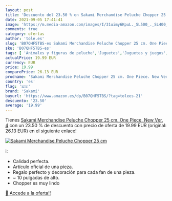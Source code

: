 ```yaml
---
layout: post
title: 'Descuento del 23.50 % en Sakami Merchandise Peluche Chopper 25 cm'
date: 2021-09-05 17:41:41
image: 'https://m.media-amazon.com/images/I/31uimy6KpuL._SL500_._SL400_.jpg'
comments: true
category: ofertas
author: 'tole.es'
slug: 'B07QHF5TBS-es Sakami Merchandise Peluche Chopper 25 cm. One Piece. New...'
sku: 'B07QHF5TBS-es'
tags: [ 'Animales y figuras de peluche','Juguetes','Juguetes y juegos','Peluches','peluche','sakami', ]
actualPrice: 19.99 EUR
currency: EUR
price: 19.99
comparePrice: 26.13 EUR
prodname: 'Sakami Merchandise Peluche Chopper 25 cm. One Piece. New Ver. 4'
country: 'es'
flag: '🇪🇸'
brand: 'Sakami'
buyurl: 'https://www.amazon.es/dp/B07QHF5TBS/?tag=tolees-21'
descuento: '23.50'
average: '19.99'
---
```


Tienes [Sakami Merchandise Peluche Chopper 25 cm. One Piece. New Ver. 4](https://www.amazon.es/dp/B07QHF5TBS/?tag=tolees-21) con un 23.50 % de descuento con precio de oferta de 19.99 EUR (original: 26.13 EUR) en el siguiente enlace!

[![Sakami Merchandise Peluche Chopper 25 cm](https://m.media-amazon.com/images/I/31uimy6KpuL._SL500_._SL400_.jpg)](https://www.amazon.es/dp/B07QHF5TBS/?tag=tolees-21)

ℹ️:

- Calidad perfecta.
- Artículo oficial de una pieza.
- Regalo perfecto y decoración para cada fan de una pieza.
- ~ 10 pulgadas de alto.
- Chopper es muy lindo

[🛒 Accede a la oferta!!](https://www.amazon.es/dp/B07QHF5TBS/?tag=tolees-21)
